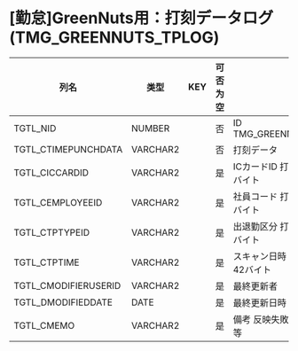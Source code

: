 # [勤怠]GreenNuts用：打刻データログ                                      (TMG_GREENNUTS_TPLOG)
| 列名   | 类型   | KEY  | 可否为空 | 注释   |
| ---- | ---- | ---- | ---- | ---- |
|TGTL_NID|NUMBER||否|ID                                                          TMG_GREENNUTS_TPLOG_SEQ       |
|TGTL_CTIMEPUNCHDATA|VARCHAR2||否|打刻データ                                                                                     |
|TGTL_CICCARDID|VARCHAR2||是|ICカードID                       打刻データ：1～16バイト                                               |
|TGTL_CEMPLOYEEID|VARCHAR2||是|社員コード                         打刻データ：17～26バイト                                              |
|TGTL_CTPTYPEID|VARCHAR2||是|出退勤区分                         打刻データ：27～28バイト                                              |
|TGTL_CTPTIME|VARCHAR2||是|スキャン日時                        打刻データ：29～42バイト                                              |
|TGTL_CMODIFIERUSERID|VARCHAR2||是|最終更新者                                                                                     |
|TGTL_DMODIFIEDDATE|DATE||是|最終更新日時                                                                                    |
|TGTL_CMEMO|VARCHAR2||是|備考                            反映失敗時のエラーコード等                                               |
